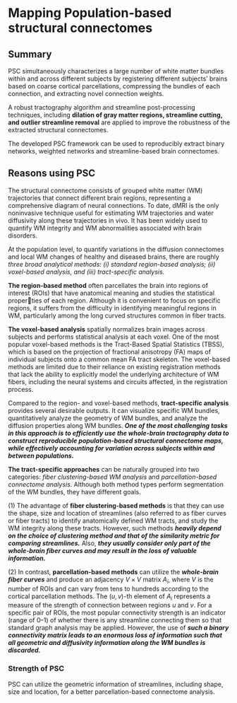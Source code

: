 # Mapping Population-based structural connectomes

## Summary

PSC simultaneously characterizes a large number of white matter bundles within and across different subjects by registering different subjects’ brains based on coarse cortical parcellations, compressing the bundles of each connection, and extracting novel connection weights.

A robust tractography algorithm and streamline post-processing techniques, including **dilation of gray matter regions, streamline cutting, and outlier streamline removal** are applied to improve the robustness of the extracted structural connectomes.

The developed PSC framework can be used to reproducibly extract binary networks, weighted networks and streamline-based brain connectomes.

## Reasons using PSC

The structural connectome consists of grouped white matter (WM) trajectories that connect
different brain regions, representing a comprehensive diagram of neural connections. To date, dMRI is the only noninvasive technique useful for
estimating WM trajectories and water diffusivity along these trajectories in vivo. It has been widely used to quantify WM integrity and WM abnormalities associated with brain disorders.

At the population level, to quantify variations in the diffusion connectomes and local WM changes of healthy and diseased brains, there
are roughly *three broad analytical methods: (i) standard region-based
analysis; (ii) voxel-based analysis, and (iii) tract-specific analysis.* 

**The region-based method** often parcellates the brain into regions of interest (ROIs) that have anatomical meaning and studies the statistical properties of each region. Although it is
convenient to focus on specific regions, it suffers from the difficulty in
identifying meaningful regions in WM, particularly among the long
curved structures common in fiber tracts.

**The voxel-based analysis**
spatially normalizes brain images across subjects and performs statistical analysis at each voxel. One of the most popular voxel-based methods is the Tract-Based Spatial Statistics (TBSS), which is based on the projection of fractional anisotropy (FA) maps of individual subjects onto a common mean FA tract skeleton. The voxel-based methods are limited due to their reliance on existing registration methods that lack the ability to explicitly model the underlying architecture of WM fibers, including the neural systems and circuits affected, in the registration process.

Compared to the region- and voxel-based methods, **tract-specific analysis** provides several desirable outputs. It can visualize specific WM bundles, quantitatively analyze the geometry of WM bundles, and analyze the diffusion properties along WM bundles.  ***One of the most challenging tasks in this approach is to efficiently use the whole-brain tractography data to construct reproducible population-based structural
connectome maps, while effectively accounting for variation across subjects within and between populations.***

**The tract-specific approaches**
can be naturally grouped into two categories: *fiber clustering-based WM analysis* and *parcellation-based connectome
analysis*. Although both method types perform segmentation
of the WM bundles, they have different goals.

(1) The advantage of **fiber clustering-based methods** is that they can use the shape, size and location of streamlines (also referred to as fiber curves
or fiber tracts) to identify anatomically defined WM tracts, and study the WM integrity along these tracts. However, such methods ***heavily depend on
the choice of clustering method and that of the similarity metric for comparing streamlines.*** Also, ***they usually consider only part of the whole-brain fiber curves and may result in the loss of valuable information.***

(2) In contrast, **parcellation-based methods** can utilize the ***whole-brain fiber curves*** and produce an adjacency $V \times V$ matrix $A_i$, where $V$ is the number of ROIs and can vary from tens to hundreds according to the cortical parcellation methods. The $(u, v)$-th element of $A_i$ represents a measure of the strength of connection between regions $u$ and $v$. For a specific pair of ROIs, the most popular connectivity strength is an indicator (range of $0–1$) of whether there is any streamline connecting them so that standard
graph analysis may be applied. However, the use of ***such a binary connectivity matrix leads to an enormous loss of information such that all geometric and diffusivity information along the WM bundles is discarded.***

### Strength of PSC

PSC can utilize the geometric information of
streamlines, including shape, size and location, for a better
parcellation-based connectome analysis. 